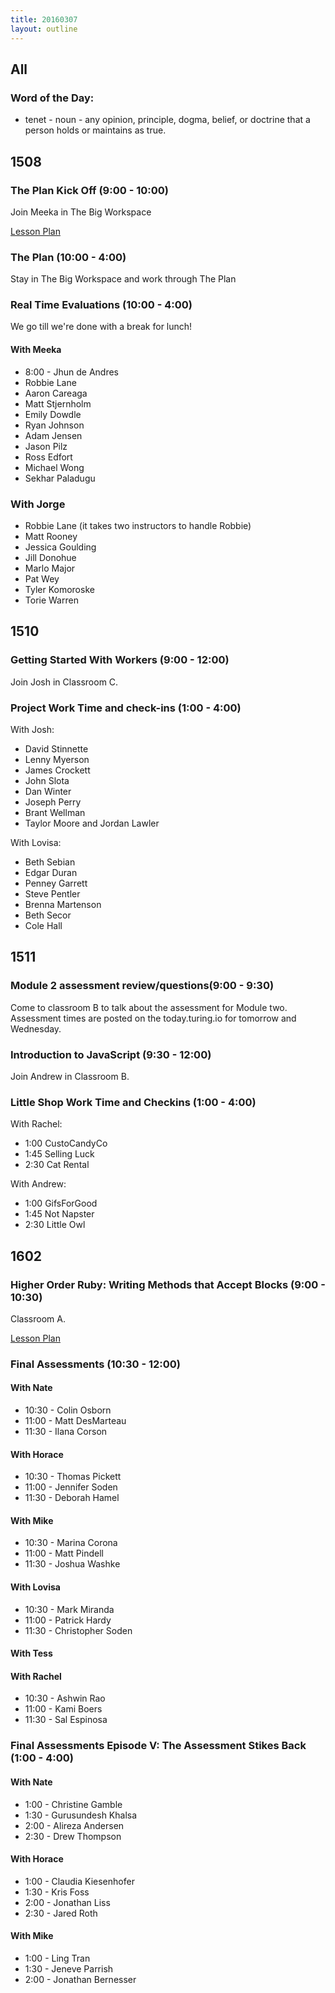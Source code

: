 ```yaml
---
title: 20160307
layout: outline
---
```


## All

### Word of the Day:

* tenet - noun - any opinion, principle, dogma, belief, or doctrine that a
person holds or maintains as true.


## 1508

### The Plan Kick Off (9:00 - 10:00)

Join Meeka in The Big Workspace

[Lesson Plan](https://github.com/turingschool/ruby-submissions/blob/master/1508/module_4_assignments/the-plan/README.md)

### The Plan (10:00 - 4:00)

Stay in The Big Workspace and work through The Plan

### Real Time Evaluations (10:00 - 4:00)

We go till we're done with a break for lunch!

#### With Meeka
* 8:00 - Jhun de Andres
* Robbie Lane
* Aaron Careaga
* Matt Stjernholm
* Emily Dowdle
* Ryan Johnson
* Adam Jensen
* Jason Pilz
* Ross Edfort
* Michael Wong
* Sekhar Paladugu

### With Jorge
* Robbie Lane (it takes two instructors to handle Robbie)
* Matt Rooney
* Jessica Goulding
* Jill Donohue
* Marlo Major
* Pat Wey
* Tyler Komoroske
* Torie Warren

## 1510

### Getting Started With Workers (9:00 - 12:00)

Join Josh in Classroom C.

### Project Work Time and check-ins (1:00 - 4:00)

With Josh:

* David Stinnette
* Lenny Myerson
* James Crockett
* John Slota
* Dan Winter
* Joseph Perry
* Brant Wellman
* Taylor Moore and Jordan Lawler

With Lovisa:

* Beth Sebian
* Edgar Duran
* Penney Garrett
* Steve Pentler
* Brenna Martenson
* Beth Secor
* Cole Hall

## 1511

### Module 2 assessment review/questions(9:00 - 9:30)

Come to classroom B to talk about the assessment for Module two. Assessment times are posted on the today.turing.io for tomorrow and Wednesday.

### Introduction to JavaScript (9:30 - 12:00)

Join Andrew in Classroom B.

### Little Shop Work Time and Checkins (1:00 - 4:00)


With Rachel:

* 1:00 CustoCandyCo
* 1:45 Selling Luck
* 2:30 Cat Rental

With Andrew:

* 1:00 GifsForGood
* 1:45 Not Napster
* 2:30 Little Owl

## 1602

### Higher Order Ruby: Writing Methods that Accept Blocks (9:00 - 10:30)

Classroom A.

[Lesson Plan](https://github.com/turingschool/lesson_plans/blob/master/ruby_01-object_oriented_programming_with_ruby/higher_order_ruby.markdown)

### Final Assessments (10:30 - 12:00)

#### With Nate
* 10:30 - Colin Osborn
* 11:00 - Matt DesMarteau
* 11:30 - Ilana Corson

#### With Horace
* 10:30 - Thomas Pickett
* 11:00 - Jennifer Soden
* 11:30 - Deborah Hamel

#### With Mike
* 10:30 - Marina Corona
* 11:00 - Matt Pindell
* 11:30 - Joshua Washke

#### With Lovisa
* 10:30 - Mark Miranda
* 11:00 - Patrick Hardy
* 11:30 - Christopher Soden

#### With Tess

#### With Rachel
* 10:30 - Ashwin Rao
* 11:00 - Kami Boers
* 11:30 - Sal Espinosa

### Final Assessments Episode V: The Assessment Stikes Back (1:00 - 4:00)

#### With Nate
* 1:00 - Christine Gamble
* 1:30 - Gurusundesh Khalsa
* 2:00 - Alireza Andersen
* 2:30 - Drew Thompson

#### With Horace
* 1:00 - Claudia Kiesenhofer
* 1:30 - Kris Foss
* 2:00 - Jonathan Liss
* 2:30 - Jared Roth

#### With Mike
* 1:00 - Ling Tran
* 1:30 - Jeneve Parrish
* 2:00 - Jonathan Bernesser
